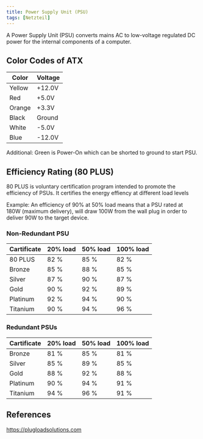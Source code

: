 ```yaml
---
title: Power Supply Unit (PSU)
tags: [Netzteil]
---
```

A Power Supply Unit (PSU) converts mains AC to low-voltage regulated DC power for the internal components of a computer.


## Color Codes of ATX 

| Color  | Voltage |
|--------|---------|
| Yellow | +12.0V  |   
| Red    | +5.0V   |
| Orange | +3.3V   |
| Black  | Ground  |
| White  | -5.0V   |
| Blue   | -12.0V  |

Additional: Green is Power-On which can be shorted to ground to start PSU.


## Efficiency Rating (80 PLUS)
80 PLUS is voluntary certification program intended to promote the efficiency of PSUs. It certifies the energy effiency at different load levels 

Example: An efficiency of 90% at 50% load means that a PSU rated at 180W (maximum delivery), will draw 100W from the wall plug in order to deliver 90W to the target device.


### Non-Redundant PSU

| Cartificate | 20% load | 50% load | 100% load |
|-------------|----------|----------|-----------|
| 80 PLUS     | 82 %     | 85 %     |      82 % |
| Bronze      | 85 %     | 88 %     |      85 % | 
| Silver      | 87 %     | 90 %     |      87 % |
| Gold        | 90 %     | 92 %     |      89 % |
| Platinum    | 92 %     | 94 %     |      90 % |
| Titanium    | 90 %     | 94 %     |      96 % | 


### Redundant PSUs

| Cartificate | 20% load | 50% load | 100% load |
|-------------|----------|----------|-----------|
| Bronze      |     81 % |     85 % |      81 % |
| Silver      |     85 % |     89 % |      85 % |
| Gold        |     88 % |     92 % |      88 % |
| Platinum    |     90 % |     94 % |      91 % |
| Titanium    |     94 % |     96 % |      91 % |


## References
https://plugloadsolutions.com

